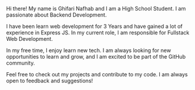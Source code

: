 Hi there! My name is Ghifari Nafhab and I am a High School Student. I am passionate about Backend Development.

I have been learn web development for 3 Years and have gained a lot of experience in Express JS. In my current role, I am responsible for Fullstack Web Development.

In my free time, I enjoy learn new tech. I am always looking for new opportunities to learn and grow, and I am excited to be part of the GitHub community.

Feel free to check out my projects and contribute to my code. I am always open to feedback and suggestions!
